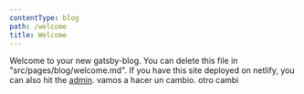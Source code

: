 ```yaml
---
contentType: blog
path: /welcome
title: Welcome
---
```

Welcome to your new gatsby-blog. You can delete this file in "src/pages/blog/welcome.md". If you have this site deployed on netlify, you can also hit the [admin](/admin). vamos a hacer un cambio. otro cambi